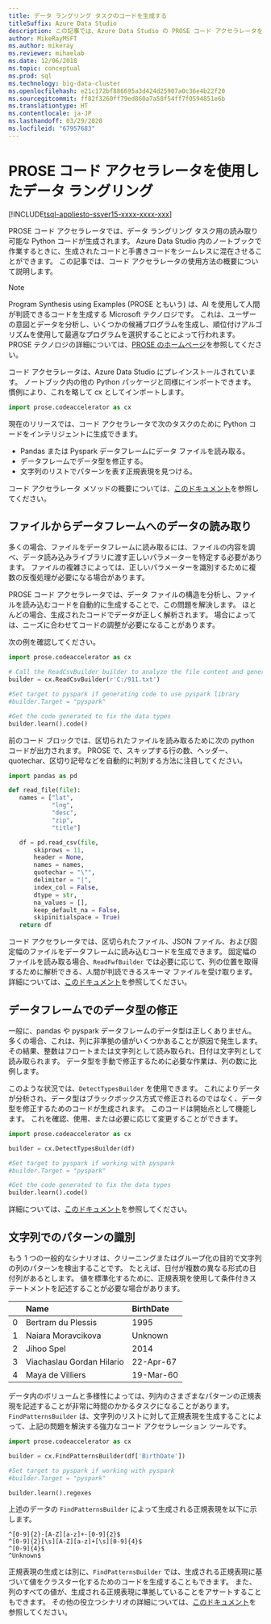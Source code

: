 ```yaml
---
title: データ ラングリング タスクのコードを生成する
titleSuffix: Azure Data Studio
description: この記事では、Azure Data Studio の PROSE コード アクセラレータを使用して、一般的なデータ ラングリング タスクのコードを自動的に生成する方法について説明します。
author: MikeRayMSFT
ms.author: mikeray
ms.reviewer: mihaelab
ms.date: 12/06/2018
ms.topic: conceptual
ms.prod: sql
ms.technology: big-data-cluster
ms.openlocfilehash: e21c172bf886695a3d424d25907a0c36e4b22f20
ms.sourcegitcommit: ff82f3260ff79ed860a7a58f54ff7f0594851e6b
ms.translationtype: HT
ms.contentlocale: ja-JP
ms.lasthandoff: 03/29/2020
ms.locfileid: "67957683"
---
```

# <a name="data-wrangling-using-prose-code-accelerator"></a>PROSE コード アクセラレータを使用したデータ ラングリング

[!INCLUDE[tsql-appliesto-ssver15-xxxx-xxxx-xxx](../includes/tsql-appliesto-ssver15-xxxx-xxxx-xxx.md)]

PROSE コード アクセラレータでは、データ ラングリング タスク用の読み取り可能な Python コードが生成されます。 Azure Data Studio 内のノートブックで作業するときに、生成されたコードと手書きコードをシームレスに混在させることができます。 この記事では、コード アクセラレータの使用方法の概要について説明します。

 > [!NOTE]
 > Program Synthesis using Examples (PROSE ともいう) は、AI を使用して人間が判読できるコードを生成する Microsoft テクノロジです。 これは、ユーザーの意図とデータを分析し、いくつかの候補プログラムを生成し、順位付けアルゴリズムを使用して最適なプログラムを選択することによって行われます。 PROSE テクノロジの詳細については、[PROSE のホームページ](https://microsoft.github.io/prose/)を参照してください。

コード アクセラレータは、Azure Data Studio にプレインストールされています。 ノートブック内の他の Python パッケージと同様にインポートできます。 慣例により、これを略して cx としてインポートします。

```python
import prose.codeaccelerator as cx
```

現在のリリースでは、コード アクセラレータで次のタスクのために Python コードをインテリジェントに生成できます。

- Pandas または Pyspark データフレームにデータ ファイルを読み取る。
- データフレームでデータ型を修正する。
- 文字列のリストでパターンを表す正規表現を見つける。

コード アクセラレータ メソッドの概要については、[このドキュメント](https://aka.ms/prose-codeaccelerator-overview)を参照してください。

## <a name="reading-data-from-a-file-to-a-dataframe"></a>ファイルからデータフレームへのデータの読み取り

多くの場合、ファイルをデータフレームに読み取るには、ファイルの内容を調べ、データ読み込みライブラリに渡す正しいパラメーターを特定する必要があります。 ファイルの複雑さによっては、正しいパラメーターを識別するために複数の反復処理が必要になる場合があります。

PROSE コード アクセラレータでは、データ ファイルの構造を分析し、ファイルを読み込むコードを自動的に生成することで、この問題を解決します。 ほとんどの場合、生成されたコードでデータが正しく解析されます。 場合によっては、ニーズに合わせてコードの調整が必要になることがあります。

次の例を確認してください。

 ```python
import prose.codeaccelerator as cx

# Call the ReadCsvBuilder builder to analyze the file content and generate code to load it
builder = cx.ReadCsvBuilder(r'C:/911.txt')

#Set target to pyspark if generating code to use pyspark library
#builder.Target = "pyspark"

#Get the code generated to fix the data types
builder.learn().code()
 ```

前のコード ブロックでは、区切られたファイルを読み取るために次の python コードが出力されます。 PROSE で、スキップする行の数、ヘッダー、quotechar、区切り記号などを自動的に判別する方法に注目してください。

 ```python
import pandas as pd

def read_file(file):
    names = ["lat",
             "lng",
             "desc",
             "zip",
             "title"]

    df = pd.read_csv(file,
        skiprows = 11,
        header = None,
        names = names,
        quotechar = "\"",
        delimiter = "|",
        index_col = False,
        dtype = str,
        na_values = [],
        keep_default_na = False,
        skipinitialspace = True)
    return df
 ```

コード アクセラレータでは、区切られたファイル、JSON ファイル、および固定幅のファイルをデータフレームに読み込むコードを生成できます。 固定幅のファイルを読み取る場合、`ReadFwfBuilder` では必要に応じて、列の位置を取得するために解析できる、人間が判読できるスキーマ ファイルを受け取ります。 詳細については、[このドキュメント](https://aka.ms/prose-codeaccelerator-docs)を参照してください。

## <a name="fixing-data-types-in-a-dataframe"></a>データフレームでのデータ型の修正

一般に、pandas や pyspark データフレームのデータ型は正しくありません。 多くの場合、これは、列に非準拠の値がいくつかあることが原因で発生します。 その結果、整数はフロートまたは文字列として読み取られ、日付は文字列として読み取られます。 データ型を手動で修正するために必要な作業は、列の数に比例します。

このような状況では、`DetectTypesBuilder` を使用できます。 これによりデータが分析され、データ型はブラックボックス方式で修正されるのではなく、データ型を修正するためのコードが生成されます。 このコードは開始点として機能します。 これを確認、使用、または必要に応じて変更することができます。

```python
import prose.codeaccelerator as cx

builder = cx.DetectTypesBuilder(df)

#Set target to pyspark if working with pyspark
#builder.Target = "pyspark"

#Get the code generated to fix the data types
builder.learn().code()
```

詳細については、[このドキュメント](https://aka.ms/prose-codeaccelerator-fixtypes)を参照してください。

## <a name="identifying-patterns-in-strings"></a>文字列でのパターンの識別

もう 1 つの一般的なシナリオは、クリーニングまたはグループ化の目的で文字列の列のパターンを検出することです。 たとえば、日付が複数の異なる形式の日付列があるとします。 値を標準化するために、正規表現を使用して条件付きステートメントを記述することが必要な場合があります。


|   |Name                      |BirthDate      |
|---|:-------------------------|:--------------|
| 0 |Bertram du Plessis        |1995           |
| 1 |Naiara Moravcikova        |Unknown        |
| 2 |Jihoo Spel                |2014           |
| 3 |Viachaslau Gordan Hilario |22-Apr-67      |
| 4 |Maya de Villiers          |19-Mar-60      |

データ内のボリュームと多様性によっては、列内のさまざまなパターンの正規表現を記述することが非常に時間のかかるタスクになることがあります。 `FindPatternsBuilder` は、文字列のリストに対して正規表現を生成することによって、上記の問題を解決する強力なコード アクセラレーション ツールです。

```python
import prose.codeaccelerator as cx

builder = cx.FindPatternsBuilder(df['BirthDate'])

#Set target to pyspark if working with pyspark
#builder.Target = "pyspark"

builder.learn().regexes
```

上述のデータの `FindPatternsBuilder` によって生成される正規表現を以下に示します。

```
^[0-9]{2}-[A-Z][a-z]+-[0-9]{2}$
^[0-9]{2}[\s][A-Z][a-z]+[\s][0-9]{4}$
^[0-9]{4}$
^Unknown$
```

正規表現の生成とは別に、`FindPatternsBuilder` では、生成される正規表現に基づいて値をクラスター化するためのコードを生成することもできます。 また、列のすべての値が、生成される正規表現に準拠していることをアサートすることもできます。 その他の役立つシナリオの詳細については、[このドキュメント](https://aka.ms/prose-codeaccelerator-findpatterns)を参照してください。
